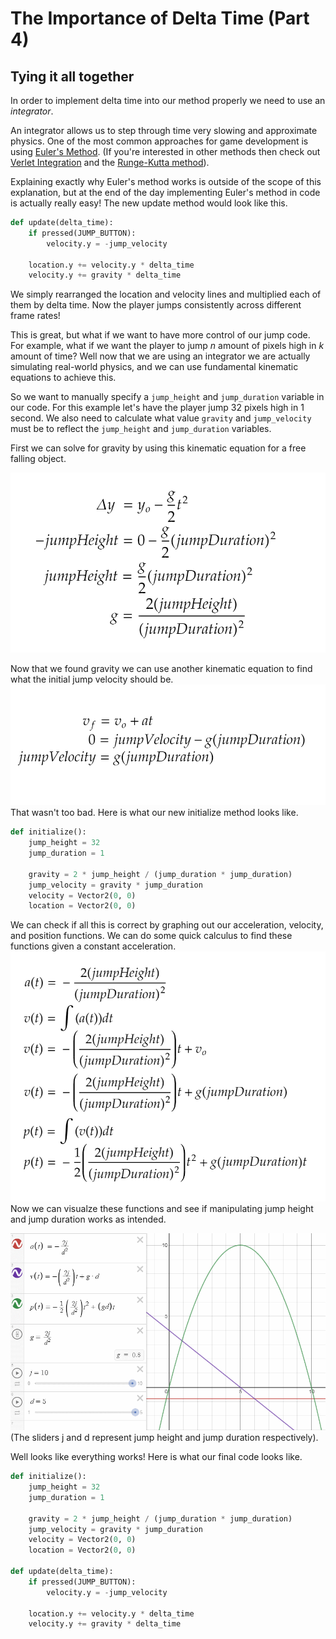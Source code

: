 # The Importance of Delta Time (Part 4)

## Tying it all together

In order to implement delta time into our method properly we need to use an *integrator*.  

An integrator allows us to step through time very slowing and approximate physics. One of the most common approaches for game development is using [Euler's Method](https://en.wikipedia.org/wiki/Euler_method). (If you're interested in other methods then check out [Verlet Integration](https://en.wikipedia.org/wiki/Verlet_integration) and the [Runge-Kutta method](https://en.wikipedia.org/wiki/Runge%E2%80%93Kutta_methods)).

Explaining exactly why Euler's method works is outside of the scope of this explanation, but at the end of the day implementing Euler's method in code is actually really easy! The new update method would look like this.

```python
def update(delta_time):
    if pressed(JUMP_BUTTON):
        velocity.y = -jump_velocity

    location.y += velocity.y * delta_time
    velocity.y += gravity * delta_time
```

We simply rearranged the location and velocity lines and multiplied each of them by delta time. Now the player jumps consistently across different frame rates!

This is great, but what if we want to have more control of our jump code. For example, what if we want the player to jump *n* amount of pixels high in *k* amount of time? Well now that we are using an integrator we are actually simulating real-world physics, and we can use fundamental kinematic equations to achieve this.

 So we want to manually specify a `jump_height` and `jump_duration` variable in our code. For this example let's have the player jump 32 pixels high in 1 second. We also need to calculate what value `gravity` and `jump_velocity` must be to reflect the `jump_height` and `jump_duration` variables.

First we can solve for gravity by using this kinematic equation for a free falling object.

![find_gravity|690x393,75%](https://github.com/thismarvin/quantum-caverns/blob/feature-devlog/devlog_assets/find_gravity.png)

Now that we found gravity we can use another kinematic equation to find what the initial jump velocity should be.
![find_jump_velocity|690x264,75%](https://github.com/thismarvin/quantum-caverns/blob/feature-devlog/devlog_assets/find_jump_velocity.png)
That wasn't too bad. Here is what our new initialize method looks like.

```python
def initialize():
    jump_height = 32
    jump_duration = 1

    gravity = 2 * jump_height / (jump_duration * jump_duration)
    jump_velocity = gravity * jump_duration
    velocity = Vector2(0, 0)
    location = Vector2(0, 0)
```

We can check if all this is correct by graphing out our acceleration, velocity, and position functions. We can do some quick calculus to find these functions given a constant acceleration.
![find_methods|630x500](https://github.com/thismarvin/quantum-caverns/blob/feature-devlog/devlog_assets/find_methods.png)
Now we can visualze these functions and see if manipulating jump height and jump duration works as intended.

![final_physics|690x431](https://github.com/thismarvin/quantum-caverns/blob/feature-devlog/devlog_assets/final_physics.gif)
(The sliders j and d represent jump height and jump duration respectively).

Well looks like everything works! Here is what our final code looks like.

```python
def initialize():
    jump_height = 32
    jump_duration = 1

    gravity = 2 * jump_height / (jump_duration * jump_duration)
    jump_velocity = gravity * jump_duration
    velocity = Vector2(0, 0)
    location = Vector2(0, 0)

def update(delta_time):
    if pressed(JUMP_BUTTON):
        velocity.y = -jump_velocity

    location.y += velocity.y * delta_time
    velocity.y += gravity * delta_time
```
